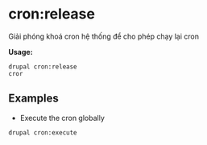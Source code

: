 # cron:release
Giải phóng khoá cron hệ thống để cho phép chạy lại cron

**Usage:**
```
drupal cron:release
cror
```

## Examples
* Execute the cron globally
```
drupal cron:execute
```
